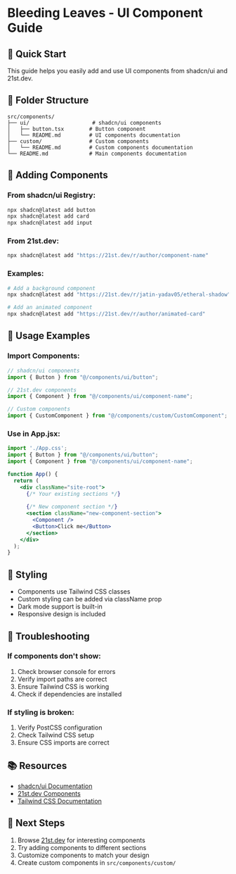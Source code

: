 # Bleeding Leaves - UI Component Guide

## 🎯 Quick Start

This guide helps you easily add and use UI components from shadcn/ui and 21st.dev.

## 📁 Folder Structure

```
src/components/
├── ui/                    # shadcn/ui components
│   ├── button.tsx        # Button component
│   └── README.md         # UI components documentation
├── custom/               # Custom components
│   └── README.md         # Custom components documentation
└── README.md             # Main components documentation
```

## 🚀 Adding Components

### From shadcn/ui Registry:
```bash
npx shadcn@latest add button
npx shadcn@latest add card
npx shadcn@latest add input
```

### From 21st.dev:
```bash
npx shadcn@latest add "https://21st.dev/r/author/component-name"
```

### Examples:
```bash
# Add a background component
npx shadcn@latest add "https://21st.dev/r/jatin-yadav05/etheral-shadow"

# Add an animated component
npx shadcn@latest add "https://21st.dev/r/author/animated-card"
```

## 📝 Usage Examples

### Import Components:
```jsx
// shadcn/ui components
import { Button } from "@/components/ui/button";

// 21st.dev components
import { Component } from "@/components/ui/component-name";

// Custom components
import { CustomComponent } from "@/components/custom/CustomComponent";
```

### Use in App.jsx:
```jsx
import './App.css';
import { Button } from "@/components/ui/button";
import { Component } from "@/components/ui/component-name";

function App() {
  return (
    <div className="site-root">
      {/* Your existing sections */}
      
      {/* New component section */}
      <section className="new-component-section">
        <Component />
        <Button>Click me</Button>
      </section>
    </div>
  );
}
```

## 🎨 Styling

- Components use Tailwind CSS classes
- Custom styling can be added via className prop
- Dark mode support is built-in
- Responsive design is included

## 🔧 Troubleshooting

### If components don't show:
1. Check browser console for errors
2. Verify import paths are correct
3. Ensure Tailwind CSS is working
4. Check if dependencies are installed

### If styling is broken:
1. Verify PostCSS configuration
2. Check Tailwind CSS setup
3. Ensure CSS imports are correct

## 📚 Resources

- [shadcn/ui Documentation](https://ui.shadcn.com/)
- [21st.dev Components](https://21st.dev/)
- [Tailwind CSS Documentation](https://tailwindcss.com/)

## 🎯 Next Steps

1. Browse [21st.dev](https://21st.dev/) for interesting components
2. Try adding components to different sections
3. Customize components to match your design
4. Create custom components in `src/components/custom/` 